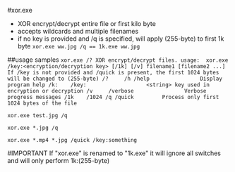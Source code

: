 #xor.exe
- XOR encrypt/decrypt entire file or first kilo byte
- accepts wildcards and multiple filenames
- if no key is provided and /q is specified, will apply (255-byte) to first 1k byte
`xor.exe ww.jpg /q == 1k.exe ww.jpg`

##usage samples
`
    xor.exe /?
    XOR encrypt/decrypt files.
    usage:  xor.exe /key:<encryption/decryption key> [/1k] [/v] filename1 [filename2 ...]
    If /key is not provided and /quick is present, the first 1024 bytes will be changed to (255-byte)
    /?     /h /help                Display program help
    /k:    /key:                   <string> key used in encryption or decryption
    /v     /verbose                Verbose progress messages
    /1k    /1024 /q /quick         Process only first 1024 bytes of the file
`

`xor.exe test.jpg /q`

`xor.exe *.jpg /q`

`xor.exe *.mp4 *.jpg /quick /key:something`

#IMPORTANT
If "xor.exe" is renamed to "1k.exe" it will ignore all switches and will only perform 1k:(255-byte)




